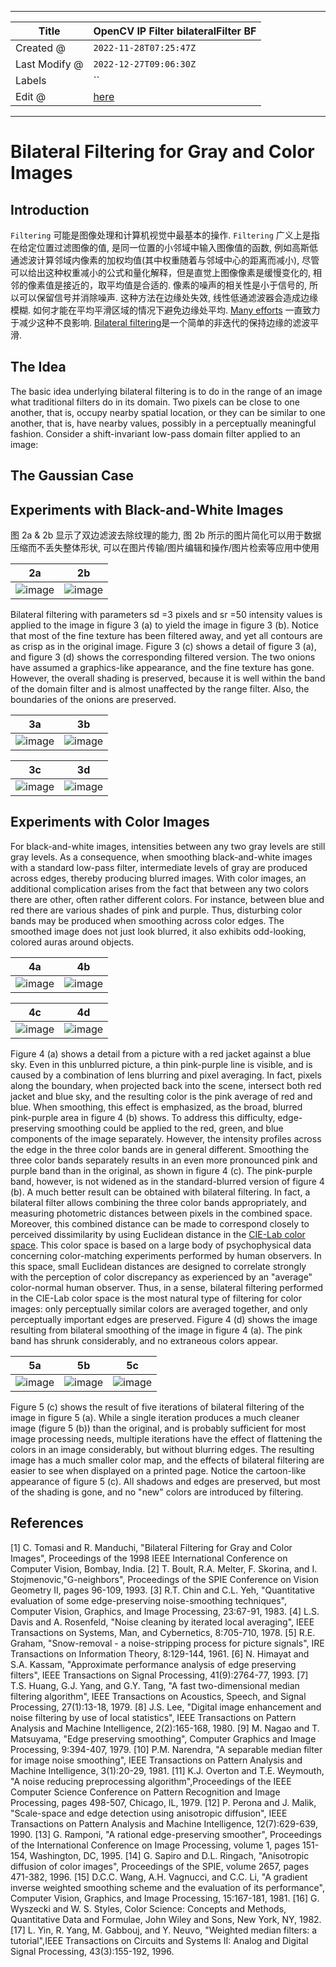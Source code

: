 -----

| Title         | OpenCV IP Filter bilateralFilter BF                   |
| ------------- | ----------------------------------------------------- |
| Created @     | `2022-11-28T07:25:47Z`                                |
| Last Modify @ | `2022-12-27T09:06:30Z`                                |
| Labels        | \`\`                                                  |
| Edit @        | [here](https://github.com/junxnone/aiwiki/issues/318) |

-----

# Bilateral Filtering for Gray and Color Images

## Introduction

`Filtering` 可能是图像处理和计算机视觉中最基本的操作. `Filtering` 广义上是指在给定位置过滤图像的值,
是同一位置的小邻域中输入图像值的函数,
例如高斯低通滤波计算邻域内像素的加权均值(其中权重随着与邻域中心的距离而减小),
尽管可以给出这种权重减小的公式和量化解释，但是直觉上图像像素是缓慢变化的, 相邻的像素值是接近的，取平均值是合适的.
像素的噪声的相关性是小于信号的, 所以可以保留信号并消除噪声. 这种方法在边缘处失效,
线性低通滤波器会造成边缘模糊. 如何才能在平均平滑区域的情况下避免边缘处平均. [Many
efforts](https://homepages.inf.ed.ac.uk/rbf/CVonline/LOCAL_COPIES/MANDUCHI1/Bilateral_Filtering.html#References)
一直致力于减少这种不良影响. [Bilateral
filtering](https://homepages.inf.ed.ac.uk/rbf/CVonline/LOCAL_COPIES/MANDUCHI1/Bilateral_Filtering.html#[1])是一个简单的非迭代的保持边缘的滤波平滑.

## The Idea

The basic idea underlying bilateral filtering is to do in the range of
an image what traditional filters do in its domain. Two pixels can be
close to one another, that is, occupy nearby spatial location, or they
can be similar to one another, that is, have nearby values, possibly in
a perceptually meaningful fashion. Consider a shift-invariant low-pass
domain filter applied to an image:

## The Gaussian Case

## Experiments with Black-and-White Images

图 2a & 2b 显示了双边滤波去除纹理的能力, 图 2b 所示的图片简化可以用于数据压缩而不丢失整体形状,
可以在图片传输/图片编辑和操作/图片检索等应用中使用

| 2a                                                           | 2b                                                           |
| ------------------------------------------------------------ | ------------------------------------------------------------ |
| ![image](media/6ce812495a99afc84473a8e9235d6a44d68162a2.png) | ![image](media/e3437f451b6df0e05b67d6832e1aee4bf42ad29e.png) |

Bilateral filtering with parameters sd =3 pixels and sr =50 intensity
values is applied to the image in figure 3 (a) to yield the image in
figure 3 (b). Notice that most of the fine texture has been filtered
away, and yet all contours are as crisp as in the original image. Figure
3 (c) shows a detail of figure 3 (a), and figure 3 (d) shows the
corresponding filtered version. The two onions have assumed a
graphics-like appearance, and the fine texture has gone. However, the
overall shading is preserved, because it is well within the band of the
domain filter and is almost unaffected by the range filter. Also, the
boundaries of the onions are preserved.

| 3a                                                           | 3b                                                           |
| ------------------------------------------------------------ | ------------------------------------------------------------ |
| ![image](media/1aff01c3c7754cac6cd9b5068ebfd0d4e15bc59f.png) | ![image](media/24e7a79b2152e828df47629e982bb0360a54bb8a.png) |

| 3c                                                           | 3d                                                           |
| ------------------------------------------------------------ | ------------------------------------------------------------ |
| ![image](media/27afd7aaff8de3469178cd0dc9fc854d7ae4663e.png) | ![image](media/6dd60f6154dc63932500530a88c231e6e4535559.png) |

## Experiments with Color Images

For black-and-white images, intensities between any two gray levels are
still gray levels. As a consequence, when smoothing black-and-white
images with a standard low-pass filter, intermediate levels of gray are
produced across edges, thereby producing blurred images. With color
images, an additional complication arises from the fact that between any
two colors there are other, often rather different colors. For instance,
between blue and red there are various shades of pink and purple. Thus,
disturbing color bands may be produced when smoothing across color
edges. The smoothed image does not just look blurred, it also exhibits
odd-looking, colored auras around objects.

| 4a                                                           | 4b                                                           |
| ------------------------------------------------------------ | ------------------------------------------------------------ |
| ![image](media/27617e930ab8b6d74c755f2051c6588f736dfd16.png) | ![image](media/57233405336bed58b65c606d5de7dbfdfb1fc054.png) |

| 4c                                                           | 4d                                                           |
| ------------------------------------------------------------ | ------------------------------------------------------------ |
| ![image](media/8e2c5b0be071aa31006f62622d142ce43ad5f517.png) | ![image](media/da27caf530b179327b35b31f78aa51c1cce186fa.png) |

Figure 4 (a) shows a detail from a picture with a red jacket against a
blue sky. Even in this unblurred picture, a thin pink-purple line is
visible, and is caused by a combination of lens blurring and pixel
averaging. In fact, pixels along the boundary, when projected back into
the scene, intersect both red jacket and blue sky, and the resulting
color is the pink average of red and blue. When smoothing, this effect
is emphasized, as the broad, blurred pink-purple area in figure 4 (b)
shows. To address this difficulty, edge-preserving smoothing could be
applied to the red, green, and blue components of the image separately.
However, the intensity profiles across the edge in the three color bands
are in general different. Smoothing the three color bands separately
results in an even more pronounced pink and purple band than in the
original, as shown in figure 4 (c). The pink-purple band, however, is
not widened as in the standard-blurred version of figure 4 (b). A much
better result can be obtained with bilateral filtering. In fact, a
bilateral filter allows combining the three color bands appropriately,
and measuring photometric distances between pixels in the combined
space. Moreover, this combined distance can be made to correspond
closely to perceived dissimilarity by using Euclidean distance in the
[CIE-Lab color
space](https://homepages.inf.ed.ac.uk/rbf/CVonline/LOCAL_COPIES/MANDUCHI1/Bilateral_Filtering.html#[16]).
This color space is based on a large body of psychophysical data
concerning color-matching experiments performed by human observers. In
this space, small Euclidean distances are designed to correlate strongly
with the perception of color discrepancy as experienced by an "average"
color-normal human observer. Thus, in a sense, bilateral filtering
performed in the CIE-Lab color space is the most natural type of
filtering for color images: only perceptually similar colors are
averaged together, and only perceptually important edges are preserved.
Figure 4 (d) shows the image resulting from bilateral smoothing of the
image in figure 4 (a). The pink band has shrunk considerably, and no
extraneous colors appear.

| 5a                                                           | 5b                                                           | 5c                                                           |
| ------------------------------------------------------------ | ------------------------------------------------------------ | ------------------------------------------------------------ |
| ![image](media/3066a2661ea2b91d34ac69a781c8d8605b79200b.png) | ![image](media/71f21f3fd1e5cbd9008831dc48a119c307d427a5.png) | ![image](media/71947d3c8850081b03fddbb468a94efa3191ff20.png) |

Figure 5 (c) shows the result of five iterations of bilateral filtering
of the image in figure 5 (a). While a single iteration produces a much
cleaner image (figure 5 (b)) than the original, and is probably
sufficient for most image processing needs, multiple iterations have the
effect of flattening the colors in an image considerably, but without
blurring edges. The resulting image has a much smaller color map, and
the effects of bilateral filtering are easier to see when displayed on a
printed page. Notice the cartoon-like appearance of figure 5 (c). All
shadows and edges are preserved, but most of the shading is gone, and no
"new" colors are introduced by filtering.

## References

\[1\] C. Tomasi and R. Manduchi, "Bilateral Filtering for Gray and Color
Images", Proceedings of the 1998 IEEE International Conference on
Computer Vision, Bombay, India. \[2\] T. Boult, R.A. Melter, F. Skorina,
and I. Stojmenovic,"G-neighbors", Proceedings of the SPIE Conference on
Vision Geometry II, pages 96-109, 1993. \[3\] R.T. Chin and C.L. Yeh,
"Quantitative evaluation of some edge-preserving noise-smoothing
techniques", Computer Vision, Graphics, and Image Processing, 23:67-91,
1983. \[4\] L.S. Davis and A. Rosenfeld, "Noise cleaning by iterated
local averaging", IEEE Transactions on Systems, Man, and Cybernetics,
8:705-710, 1978. \[5\] R.E. Graham, "Snow-removal - a noise-stripping
process for picture signals", IRE Transactions on Information Theory,
8:129-144, 1961. \[6\] N. Himayat and S.A. Kassam, "Approximate
performance analysis of edge preserving filters", IEEE Transactions on
Signal Processing, 41(9):2764-77, 1993. \[7\] T.S. Huang, G.J. Yang, and
G.Y. Tang, "A fast two-dimensional median filtering algorithm", IEEE
Transactions on Acoustics, Speech, and Signal Processing, 27(1):13-18,
1979. \[8\] J.S. Lee, "Digital image enhancement and noise filtering by
use of local statistics", IEEE Transactions on Pattern Analysis and
Machine Intelligence, 2(2):165-168, 1980. \[9\] M. Nagao and T.
Matsuyama, "Edge preserving smoothing", Computer Graphics and Image
Processing, 9:394-407, 1979. \[10\] P.M. Narendra, "A separable median
filter for image noise smoothing", IEEE Transactions on Pattern Analysis
and Machine Intelligence, 3(1):20-29, 1981. \[11\] K.J. Overton and T.E.
Weymouth, "A noise reducing preprocessing algorithm",Proceedings of the
IEEE Computer Science Conference on Pattern Recognition and Image
Processing, pages 498-507, Chicago, IL, 1979. \[12\] P. Perona and J.
Malik, "Scale-space and edge detection using anisotropic diffusion",
IEEE Transactions on Pattern Analysis and Machine Intelligence,
12(7):629-639, 1990. \[13\] G. Ramponi, "A rational edge-preserving
smoother", Proceedings of the International Conference on Image
Processing, volume 1, pages 151-154, Washington, DC, 1995. \[14\] G.
Sapiro and D.L. Ringach, "Anisotropic diffusion of color images",
Proceedings of the SPIE, volume 2657, pages 471-382, 1996. \[15\] D.C.C.
Wang, A.H. Vagnucci, and C.C. Li, "A gradient inverse weighted smoothing
scheme and the evaluation of its performance", Computer Vision,
Graphics, and Image Processing, 15:167-181, 1981. \[16\] G. Wyszecki and
W. S. Styles, Color Science: Concepts and Methods, Quantitative Data and
Formulae, John Wiley and Sons, New York, NY, 1982. \[17\] L. Yin, R.
Yang, M. Gabbouj, and Y. Neuvo, "Weighted median filters: a
tutorial",IEEE Transactions on Circuits and Systems II: Analog and
Digital Signal Processing, 43(3):155-192, 1996.
